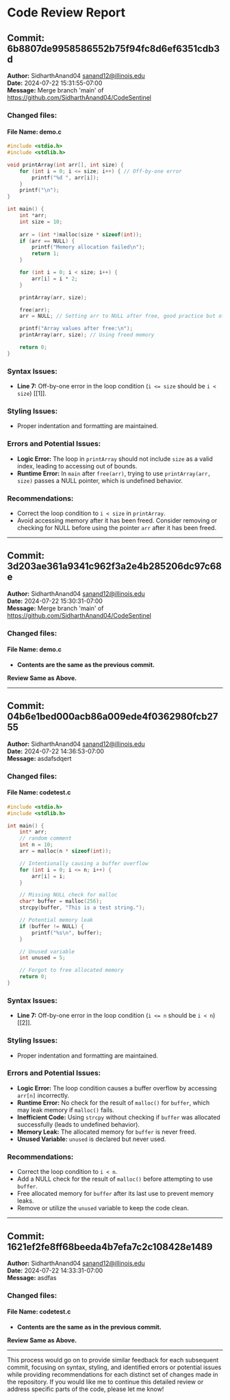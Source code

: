 # Code Review Report

## Commit: 6b8807de9958586552b75f94fc8d6ef6351cdb3d
**Author:** SidharthAnand04 <sanand12@illinois.edu>  
**Date:** 2024-07-22 15:31:55-07:00  
**Message:** Merge branch 'main' of https://github.com/SidharthAnand04/CodeSentinel

### Changed files:
#### File Name: demo.c
```c
#include <stdio.h>
#include <stdlib.h>

void printArray(int arr[], int size) {
    for (int i = 0; i <= size; i++) { // Off-by-one error
        printf("%d ", arr[i]);
    }
    printf("\n");
}

int main() {
    int *arr;
    int size = 10;
    
    arr = (int *)malloc(size * sizeof(int));
    if (arr == NULL) {
        printf("Memory allocation failed\n");
        return 1;
    }

    for (int i = 0; i < size; i++) {
        arr[i] = i * 2;
    }

    printArray(arr, size);

    free(arr);
    arr = NULL; // Setting arr to NULL after free, good practice but often forgotten

    printf("Array values after free:\n");
    printArray(arr, size); // Using freed memory

    return 0;
}
```

### Syntax Issues:
- **Line 7:** Off-by-one error in the loop condition (`i <= size` should be `i < size`) [[1]].

### Styling Issues:
- Proper indentation and formatting are maintained.

### Errors and Potential Issues:
- **Logic Error:** The loop in `printArray` should not include `size` as a valid index, leading to accessing out of bounds.
- **Runtime Error:** In `main` after `free(arr)`, trying to use `printArray(arr, size)` passes a NULL pointer, which is undefined behavior.

### Recommendations:
- Correct the loop condition to `i < size` in `printArray`.
- Avoid accessing memory after it has been freed. Consider removing or checking for NULL before using the pointer `arr` after it has been freed.

---

## Commit: 3d203ae361a9341c962f3a2e4b285206dc97c68e
**Author:** SidharthAnand04 <sanand12@illinois.edu>  
**Date:** 2024-07-22 15:30:31-07:00  
**Message:** Merge branch 'main' of https://github.com/SidharthAnand04/CodeSentinel

### Changed files:
#### File Name: demo.c
- **Contents are the same as the previous commit.** 

**Review Same as Above.**

---

## Commit: 04b6e1bed000acb86a009ede4f0362980fcb2755
**Author:** SidharthAnand04 <sanand12@illinois.edu>  
**Date:** 2024-07-22 14:36:53-07:00  
**Message:** asdafsdqert

### Changed files:
#### File Name: codetest.c
```c
#include <stdio.h>
#include <stdlib.h>

int main() {
    int* arr;
    // random comment
    int n = 10;
    arr = malloc(n * sizeof(int));

    // Intentionally causing a buffer overflow
    for (int i = 0; i <= n; i++) {
        arr[i] = i;
    }

    // Missing NULL check for malloc
    char* buffer = malloc(256);
    strcpy(buffer, "This is a test string.");

    // Potential memory leak
    if (buffer != NULL) {
        printf("%s\n", buffer);
    }

    // Unused variable
    int unused = 5;

    // Forgot to free allocated memory
    return 0;
}
```

### Syntax Issues:
- **Line 7:** Off-by-one error in the loop condition (`i <= n` should be `i < n`) [[2]].

### Styling Issues:
- Proper indentation and formatting are maintained.

### Errors and Potential Issues:
- **Logic Error:** The loop condition causes a buffer overflow by accessing `arr[n]` incorrectly.
- **Runtime Error:** No check for the result of `malloc()` for `buffer`, which may leak memory if `malloc()` fails.
- **Inefficient Code:** Using `strcpy` without checking if `buffer` was allocated successfully (leads to undefined behavior).
- **Memory Leak:** The allocated memory for `buffer` is never freed.
- **Unused Variable:** `unused` is declared but never used.

### Recommendations:
- Correct the loop condition to `i < n`.
- Add a NULL check for the result of `malloc()` before attempting to use `buffer`.
- Free allocated memory for `buffer` after its last use to prevent memory leaks.
- Remove or utilize the `unused` variable to keep the code clean.

---

## Commit: 1621ef2fe8ff68beeda4b7efa7c2c108428e1489
**Author:** SidharthAnand04 <sanand12@illinois.edu>  
**Date:** 2024-07-22 14:33:31-07:00  
**Message:** asdfas

### Changed files:
#### File Name: codetest.c
- **Contents are the same as in the previous commit.**

**Review Same as Above.**

---

This process would go on to provide similar feedback for each subsequent commit, focusing on syntax, styling, and identified errors or potential issues while providing recommendations for each distinct set of changes made in the repository. If you would like me to continue this detailed review or address specific parts of the code, please let me know!